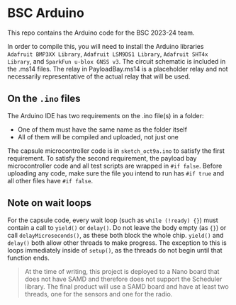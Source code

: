 # BSC Arduino

This repo contains the Arduino code for the BSC 2023-24 team.

In order to compile this, you will need to install the Arduino libraries `Adafruit BMP3XX Library`, `Adafruit LSM9DS1 Library`, `Adafruit SHT4x Library`, and `SparkFun u-blox GNSS v3`. The circuit schematic is included in the .ms14 files. The relay in PayloadBay.ms14 is a placeholder relay and not necessarily representative of the actual relay that will be used.

## On the `.ino` files

The Arduino IDE has two requirements on the .ino file(s) in a folder:

- One of them must have the same name as the folder itself
- All of them will be compiled and uploaded, not just one

The capsule microcontroller code is in `sketch_oct9a.ino` to satisfy the first requirement. To satisfy the second requirement, the payload bay microcontroller code and all test scripts are wrapped in `#if false`. Before uploading any code, make sure the file you intend to run has `#if true` and all other files have `#if false`.

## Note on wait loops

For the capsule code, every wait loop (such as `while (!ready) {}`) must contain a call to `yield()` or `delay()`. Do not leave the body empty (as `{}`) or call `delayMicroseconds()`, as these both block the whole chip. `yield()` and `delay()` both allow other threads to make progress.
The exception to this is loops immediately inside of `setup()`, as the threads do not begin until that function ends.

> At the time of writing, this project is deployed to a Nano board that does not have SAMD and therefore does not support the Scheduler library. The final product will use a SAMD board and have at least two threads, one for the sensors and one for the radio.
